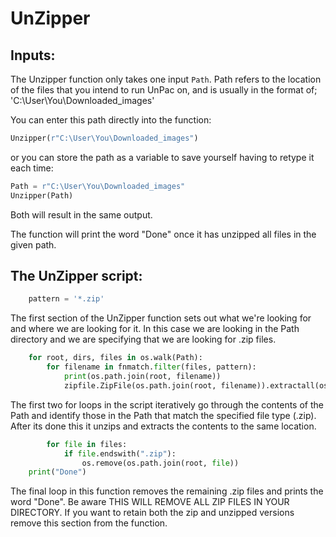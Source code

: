 # UnZipper

## Inputs:
The Unzipper function only takes one input `Path`. Path refers to the location of the files that you intend to run UnPac on, and is usually in the format of;
'C:\User\You\Downloaded_images'

You can enter this path directly into the function: 
```python
Unzipper(r"C:\User\You\Downloaded_images")
``` 
or you can store the path as a variable to save yourself having to retype it each time:
```python
Path = r"C:\User\You\Downloaded_images"
Unzipper(Path)
```
Both will result in the same output. 

The function will print the word "Done" once it has unzipped all files in the given path.

## The UnZipper script:
```python
    pattern = '*.zip'
```
The first section of the UnZipper function sets out what we're looking for and where we are looking for it. In this case we are looking in the Path directory and we are specifying that we are looking for .zip files.

```python
    for root, dirs, files in os.walk(Path):
        for filename in fnmatch.filter(files, pattern):
            print(os.path.join(root, filename))
            zipfile.ZipFile(os.path.join(root, filename)).extractall(os.path.join(root, os.path.splitext(filename)[0]))
```
The first two for loops in the script iteratively go through the contents of the Path and identify those in the Path that match the specified file type (.zip). After its done this it unzips and extracts the contents to the same location.

```python
        for file in files:
            if file.endswith(".zip"):
                os.remove(os.path.join(root, file))
    print("Done")
```
The final loop in this function removes the remaining .zip files and prints the word "Done". Be aware THIS WILL REMOVE ALL ZIP FILES IN YOUR DIRECTORY. If you want to retain both the zip and unzipped versions remove this section from the function.
